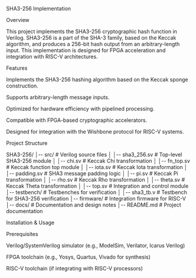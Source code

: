 SHA3-256 Implementation

Overview

This project implements the SHA3-256 cryptographic hash function in Verilog. SHA3-256 is a part of the SHA-3 family, based on the Keccak algorithm, and produces a 256-bit hash output from an arbitrary-length input. This implementation is designed for FPGA acceleration and integration with RISC-V architectures.

Features

Implements the SHA3-256 hashing algorithm based on the Keccak sponge construction.

Supports arbitrary-length message inputs.

Optimized for hardware efficiency with pipelined processing.

Compatible with FPGA-based cryptographic accelerators.

Designed for integration with the Wishbone protocol for RISC-V systems.

Project Structure

SHA3-256/
│-- src/                   # Verilog source files
│   │-- sha3_256.sv        # Top-level SHA3-256 module
│   │-- chi.sv             # Keccak Chi transformation
│   │-- fn_top.sv          # Keccak function top module
│   │-- iota.sv            # Keccak Iota transformation
│   │-- padding.sv         # SHA3 message padding logic
│   │-- pi.sv              # Keccak Pi transformation
│   │-- rho.sv             # Keccak Rho transformation
│   │-- theta.sv           # Keccak Theta transformation
│   │-- top.sv             # Integration and control module
│-- testbench/             # Testbenches for verification
│   │-- sha3_tb.v          # Testbench for SHA3-256 verification
│-- firmware/              # Integration firmware for RISC-V
│-- docs/                  # Documentation and design notes
│-- README.md              # Project documentation

Installation & Usage

Prerequisites

Verilog/SystemVerilog simulator (e.g., ModelSim, Verilator, Icarus Verilog)

FPGA toolchain (e.g., Yosys, Quartus, Vivado for synthesis)

RISC-V toolchain (if integrating with RISC-V processors)
